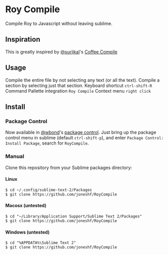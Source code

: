 # Roy Compile

Compile Roy to Javascript without leaving sublime.

## Inspiration

This is greatly inspired by [@surjikal][surjikal]'s [Coffee Compile][coffee-compile]

## Usage

Compile the entire file by not selecting any text (or all the text).
Compile a section by selecting just that section.
Keyboard shortcut `ctrl-shift-R`
Command Pallette integration `Roy Compile`
Context menu `right click`

## Install

### Package Control

Now available in [@wbond][wbond]'s [package control][package-control].  Just bring up the package control menu in sublime (default `ctrl-shift-p`), and enter `Package Control: Install Package`, search for `RoyCompile`.

### Manual

Clone this repository from your Sublime packages directory:

#### Linux

```
$ cd ~/.config/sublime-text-2/Packages
$ git clone https://github.com/joneshf/RoyCompile
```

#### Macosx (untested)

```
$ cd "~/Library/Application Support/Sublime Text 2/Packages"
$ git clone https://github.com/joneshf/RoyCompile
```

#### Windows (untested)

```
$ cd "%APPDATA%\Sublime Text 2"
$ git clone https://github.com/joneshf/RoyCompile
```

[surjikal]: https://github.com/surjikal
[coffee-compile]: https://github.com/surjikal/sublime-coffee-compile
[wbond]: https://github.com/wbond
[package-control]: https://github.com/wbond/package_control_channel
